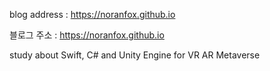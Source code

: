 blog address : https://noranfox.github.io


블로그 주소 : https://noranfox.github.io


study about Swift, C# and Unity Engine
for VR AR Metaverse


